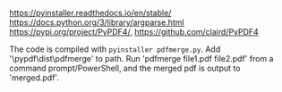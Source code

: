 https://pyinstaller.readthedocs.io/en/stable/
https://docs.python.org/3/library/argparse.html
https://pypi.org/project/PyPDF4/, https://github.com/claird/PyPDF4

The code is compiled with `pyinstaller pdfmerge.py`. 
Add '\pypdf\dist\pdfmerge' to path. 
Run 'pdfmerge file1.pdf file2.pdf' from a command prompt/PowerShell, and the merged pdf is output to 'merged.pdf'.